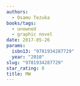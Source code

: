 ```yaml
---
authors:
  - Osamu Tezuka
books/tags:
  - unowned
  - graphic novel
date: 2017-05-26
params:
  isbn13: "9781934287729"
  year: "2010"
slug: "9781934287729"
star_rating: 0
title: MW
---
```


<!--more-->
